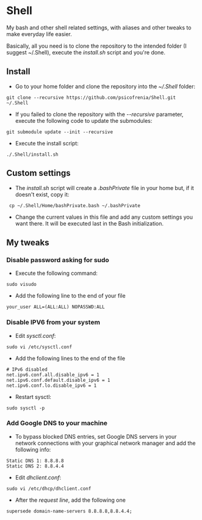 # Shell

My bash and other shell related settings, with aliases and other tweaks to make everyday life easier.

Basically, all you need is to clone the repository to the intended folder (I suggest ~/.Shell), execute the *install.sh* script and you're done.

## Install

- Go to your home folder and clone the repository into the *~/.Shell* folder:
```
git clone --recursive https://github.com/psicofrenia/Shell.git ~/.Shell
```
- If you failed to clone the repository with the *--recursive* parameter, execute the following code to update the submodules:
```
git submodule update --init --recursive
```
- Execute the install script: 
```
./.Shell/install.sh
```
## Custom settings


- The *install.sh* script will create a *.bashPrivate* file in your home but, if it doesn't exist, copy it:
```
 cp ~/.Shell/Home/bashPrivate.bash ~/.bashPrivate
```
* Change the current values in this file and add any custom settings you want there. It will be executed last in the Bash initialization.

## My tweaks

### Disable password asking for sudo

- Execute the following command: 
```
sudo visudo
```
- Add the following line to the end of your file
```
your_user ALL=(ALL:ALL) NOPASSWD:ALL
```

### Disable IPV6 from your system

- Edit *sysctl.conf*: 
```
sudo vi /etc/sysctl.conf
```
- Add the following lines to the end of the file
```
# IPv6 disabled
net.ipv6.conf.all.disable_ipv6 = 1
net.ipv6.conf.default.disable_ipv6 = 1
net.ipv6.conf.lo.disable_ipv6 = 1
```
- Restart sysctl:
```
sudo sysctl -p
```

### Add Google DNS to your machine
- To bypass blocked DNS entries, set Google DNS servers in your network connections with your graphical network manager and add the following info:
```
Static DNS 1: 8.8.8.8
Static DNS 2: 8.8.4.4
```
- Edit *dhclient.conf*: 
```
sudo vi /etc/dhcp/dhclient.conf
```
- After the *request line*, add the following one
```
supersede domain-name-servers 8.8.8.8,8.8.4.4;
```
